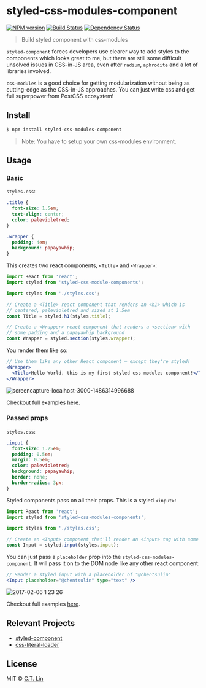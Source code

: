 # styled-css-modules-component

[![NPM version][npm-image]][npm-url]
[![Build Status][travis-image]][travis-url]
[![Dependency Status][david_img]][david_site]

> Build styled component with css-modules

`styled-component` forces developers use clearer way to add styles to the components which looks great to me, but there are still some difficult unsolved issues in CSS-in-JS area, even after `radium`, `aphrodite` and a lot of libraries involved.

`css-modules` is a good choice for getting modularization without being as cutting-edge as the CSS-in-JS approaches. You can just write css and get full superpower from PostCSS ecosystem!

## Install

```sh
$ npm install styled-css-modules-component
```

> Note: You have to setup your own css-modules environment.

## Usage

### Basic

`styles.css`:

```css
.title {
  font-size: 1.5em;
  text-align: center;
  color: palevioletred;
}

.wrapper {
  padding: 4em;
  background: papayawhip;
}
```

This creates two react components, `<Title>` and `<Wrapper>`:

```js
import React from 'react';
import styled from 'styled-css-module-components';

import styles from './styles.css';

// Create a <Title> react component that renders an <h1> which is
// centered, palevioletred and sized at 1.5em
const Title = styled.h1(styles.title);

// Create a <Wrapper> react component that renders a <section> with
// some padding and a papayawhip background
const Wrapper = styled.section(styles.wrapper);
```

You render them like so:

```jsx
// Use them like any other React component – except they're styled!
<Wrapper>
  <Title>Hello World, this is my first styled css modules component!</Title>
</Wrapper>
```

![screencapture-localhost-3000-1486314996688](https://cloud.githubusercontent.com/assets/3382565/22628156/1581950e-ec0a-11e6-9a15-4ed2b7d3d816.png)

Checkout full examples [here](https://github.com/chentsulin/styled-css-modules-component/blob/master/examples/basic/components/App.js).


### Passed props

`styles.css`:

```css
.input {
  font-size: 1.25em;
  padding: 0.5em;
  margin: 0.5em;
  color: palevioletred;
  background: papayawhip;
  border: none;
  border-radius: 3px;
}
```

Styled components pass on all their props. This is a styled `<input>`:

```js
import React from 'react';
import styled from 'styled-css-modules-components';

import styles from './styles.css';

// Create an <Input> component that'll render an <input> tag with some styles
const Input = styled.input(styles.input);
```

You can just pass a `placeholder` prop into the `styled-css-modules-component`. It will pass it on to the DOM node like any other react component:

```jsx
// Render a styled input with a placeholder of "@chentsulin"
<Input placeholder="@chentsulin" type="text" />
```

![2017-02-06 1 23 26](https://cloud.githubusercontent.com/assets/3382565/22628206/f20db8fe-ec0a-11e6-9980-36a6090cb3e1.png)

Checkout full examples [here](https://github.com/chentsulin/styled-css-modules-component/blob/master/examples/passed-props/components/App.js).


## Relevant Projects

- [styled-component](https://github.com/styled-components/styled-components)
- [css-literal-loader](https://github.com/4Catalyzer/css-literal-loader)


## License

MIT © [C.T. Lin](https://github.com/chentsulin/styled-css-modules-component)

[npm-image]: https://badge.fury.io/js/styled-css-modules-component.svg
[npm-url]: https://npmjs.org/package/styled-css-modules-component
[travis-image]: https://travis-ci.org/chentsulin/styled-css-modules-component.svg
[travis-url]: https://travis-ci.org/chentsulin/styled-css-modules-component
[coveralls-image]: https://coveralls.io/repos/chentsulin/styled-css-modules-component/badge.svg?branch=master&service=github
[coveralls-url]: https://coveralls.io/r/chentsulin/styled-css-modules-component?branch=master
[david_img]: https://david-dm.org/chentsulin/styled-css-modules-component.svg
[david_site]: https://david-dm.org/chentsulin/styled-css-modules-component

